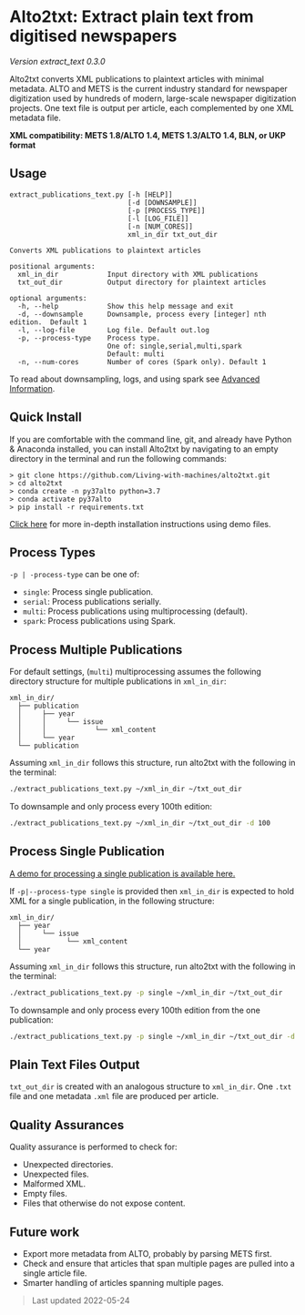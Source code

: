 # Alto2txt: Extract plain text from digitised newspapers

*Version extract_text 0.3.0*

Alto2txt converts XML publications to plaintext articles with minimal metadata.
ALTO and METS is the current industry standard for newspaper digitization used by hundreds of modern, large-scale newspaper digitization projects.
One text file is output per article, each complemented by one XML metadata file.

**XML compatibility: METS 1.8/ALTO 1.4, METS 1.3/ALTO 1.4, BLN, or UKP format**

## Usage


```
extract_publications_text.py [-h [HELP]]
                             [-d [DOWNSAMPLE]]
                             [-p [PROCESS_TYPE]]
                             [-l [LOG_FILE]]
                             [-n [NUM_CORES]]
                             xml_in_dir txt_out_dir

Converts XML publications to plaintext articles

positional arguments:
  xml_in_dir            Input directory with XML publications
  txt_out_dir           Output directory for plaintext articles

optional arguments:
  -h, --help            Show this help message and exit
  -d, --downsample      Downsample, process every [integer] nth edition.  Default 1
  -l, --log-file        Log file. Default out.log
  -p, --process-type    Process type.
                        One of: single,serial,multi,spark
                        Default: multi
  -n, --num-cores       Number of cores (Spark only). Default 1
```
To read about downsampling, logs, and using spark see [Advanced Information](advanced.md).


## Quick Install

If you are comfortable with the command line, git, and already have Python & Anaconda installed, you can install Alto2txt by navigating to an empty directory in the terminal and run the following commands:

```
> git clone https://github.com/Living-with-machines/alto2txt.git
> cd alto2txt
> conda create -n py37alto python=3.7
> conda activate py37alto
> pip install -r requirements.txt
```

[Click here](/Demo.md) for more in-depth installation instructions using demo files.


## Process Types


`-p | -process-type` can be one of:

* `single`: Process single publication.
* `serial`: Process publications serially.
* `multi`: Process publications using multiprocessing (default).
* `spark`: Process publications using Spark.

## Process Multiple Publications

For default settings, (`multi`) multiprocessing assumes the following directory structure for multiple publications in `xml_in_dir`:

```
xml_in_dir/
  ├── publication
  │     ├── year
  │     │     └── issue
  │     │            └── xml_content
  │     └── year
  └── publication
```
Assuming `xml_in_dir` follows this structure, run alto2txt with the following in the terminal:

```bash
./extract_publications_text.py ~/xml_in_dir ~/txt_out_dir
```

To downsample and only process every 100th edition:

```bash
./extract_publications_text.py ~/xml_in_dir ~/txt_out_dir -d 100
```


## Process Single Publication

[A demo for processing a single publication is available here.](Demo.md)

If `-p|--process-type single` is provided then `xml_in_dir` is expected to hold XML for a single publication, in the following structure:

```
xml_in_dir/
  ├── year
  │     └── issue
  │           └── xml_content
  └── year
```

Assuming `xml_in_dir` follows this structure, run alto2txt with the following in the terminal:

```bash
./extract_publications_text.py -p single ~/xml_in_dir ~/txt_out_dir
```

To downsample and only process every 100th edition from the one publication:

```bash
./extract_publications_text.py -p single ~/xml_in_dir ~/txt_out_dir -d 100
```

## Plain Text Files Output

`txt_out_dir` is created with an analogous structure to `xml_in_dir`.
One `.txt` file and one metadata `.xml` file are produced per article.

## Quality Assurances

Quality assurance is performed to check for:

* Unexpected directories.
* Unexpected files.
* Malformed XML.
* Empty files.
* Files that otherwise do not expose content.

## Future work

* Export more metadata from ALTO, probably by parsing METS first.
* Check and ensure that articles that span multiple pages are pulled into a single article file.
* Smarter handling of articles spanning multiple pages.


> Last updated 2022-05-24
